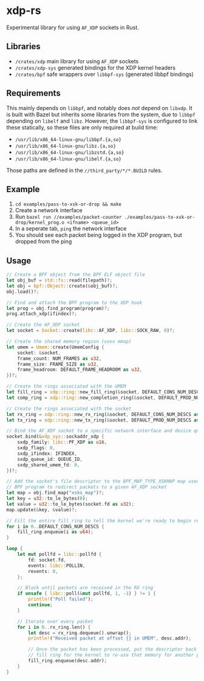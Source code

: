 # xdp-rs

Experimental library for using `AF_XDP` sockets in Rust.

## Libraries

* `/crates/xdp` main library for using `AF_XDP` sockets
* `/crates/xdp-sys` generated bindings for the XDP kernel headers
* `/crates/bpf` safe wrappers over `libbpf-sys` (generated libbpf bindings)

## Requirements

This mainly depends on `libbpf`, and notably does *not* depend on `libxdp`. It
is built with Bazel but inherits some libraries from the system, due to `libbpf`
depending on `libelf` and `libz`. However, the `libbpf-sys` is configured to
link these statically, so these files are only required at build time:

* `/usr/lib/x86_64-linux-gnu/libbpf.{a,so}`
* `/usr/lib/x86_64-linux-gnu/libz.{a,so}`
* `/usr/lib/x86_64-linux-gnu/libzstd.{a,so}`
* `/usr/lib/x86_64-linux-gnu/libelf.{a,so}`

Those paths are defined in the `//third_party/*/*.BUILD` rules.

## Example

1. `cd examples/pass-to-xsk-or-drop && make` 
2. Create a network interface
3. Run `bazel run //examples/packet-counter ./examples/pass-to-xsk-or-drop/kernel_prog.o <ifname> <queue_id>`
4. In a seperate tab, `ping` the network interface
5. You should see each packet being logged in the XDP program, but dropped from the ping

## Usage

```rust
// Create a BPF object from the BPF ELF object file
let obj_buf = std::fs::read(filepath)?;
let obj = bpf::Object::create(&obj_buf)?;
obj.load()?;

// Find and attach the BPF program to the XDP hook
let prog = obj.find_program(program)?;
prog.attach_xdp(ifindex)?;

// Create the AF_XDP socket
let socket = Socket::create(libc::AF_XDP, libc::SOCK_RAW, 0)?;

// Create the shared memory region (uses mmap)
let umem = Umem::create(UmemConfig {
    socket: &socket,
    frame_count: NUM_FRAMES as u32,
    frame_size: FRAME_SIZE as u32,
    frame_headroom: DEFAULT_FRAME_HEADROOM as u32,
})?;

// Create the rings associated with the UMEM 
let fill_ring = xdp::ring::new_fill_ring(&socket, DEFAULT_CONS_NUM_DESCS as usize)?;
let comp_ring = xdp::ring::new_completion_ring(&socket, DEFAULT_PROD_NUM_DESCS as usize)?;

// Create the rings associated with the socket
let rx_ring = xdp::ring::new_rx_ring(&socket, DEFAULT_CONS_NUM_DESCS as usize)?;
let tx_ring = xdp::ring::new_tx_ring(&socket, DEFAULT_PROD_NUM_DESCS as usize)?;

// Bind the AF_XDP socket to a specific network interface and device queue
socket.bind(&xdp_sys::sockaddr_xdp {
    sxdp_family: libc::PF_XDP as u16,
    sxdp_flags: 0,
    sxdp_ifindex: IFINDEX,
    sxdp_queue_id: QUEUE_ID,
    sxdp_shared_umem_fd: 0,
})?;

// Add the socket's file descriptor to the BPF_MAP_TYPE_XSKMAP map used by the
// BPF program to redirect packets to a given AF_XDP socket
let map = obj.find_map("xsks_map")?;
let key = u32::to_le_bytes(0);
let value = u32::to_le_bytes(socket.fd as u32);
map.update(&key, &value)?;

// Fill the entire fill_ring to tell the kernel we're ready to begin receiving packets
for i in 0..DEFAULT_CONS_NUM_DESCS {
    fill_ring.enqueue(i as u64);
}

loop {
    let mut pollfd = libc::pollfd {
        fd: socket.fd,
        events: libc::POLLIN,
        revents: 0,
    };

    // Block until packets are received in the RX ring
    if unsafe { libc::poll(&mut pollfd, 1, -1) } != 1 {
        println!("Poll failed");
        continue;
    }

    // Iterate over every packet
    for i in 0..rx_ring.len() {
        let desc = rx_ring.dequeue().unwrap();
        println!("Received packet at offset {} in UMEM", desc.addr);

        // Once the packet has been processed, put the descriptor back in the
        // fill ring for the kernel to re-use that memory for another packet
        fill_ring.enqueue(desc.addr);
    }
}
```